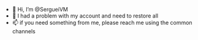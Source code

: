 - 👋 Hi, I’m @SergueiVM
- 👀 I had a problem with my account and need to restore all
- 📫 if you need something from me, please reach me using the common channels

<!---
SergueiVM/SergueiVM is a ✨ special ✨ repository because its `README.md` (this file) appears on your GitHub profile.
You can click the Preview link to take a look at your changes.
--->
